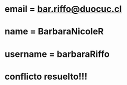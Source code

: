 # email = bar.riffo@duocuc.cl
# name = BarbaraNicoleR
# username = barbaraRiffo
# conflicto resuelto!!!